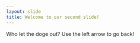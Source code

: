 ```yaml
---
layout: slide
title: Welcome to our second slide!
---
```

Who let the doge out?
Use the left arrow to go back!
